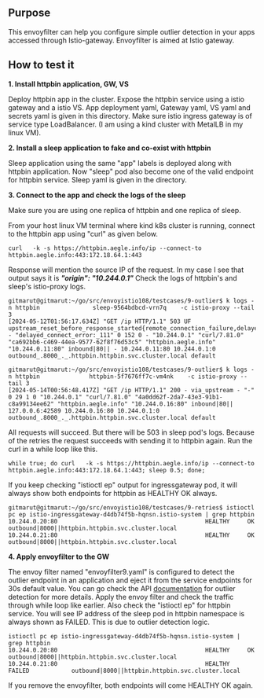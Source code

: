 ## Purpose

This envoyfilter can help you configure simple outlier detection in your apps accessed through Istio-gateway. Envoyfilter is aimed at Istio gateway.
## How to test it

**1. Install httpbin application, GW, VS**

Deploy httpbin app in the cluster. Expose the httpbin service using a istio gateway and a istio VS. App deployment yaml, Gateway yaml, VS yaml and secrets yaml is given in this directory. Make sure istio ingress gateway is of service type LoadBalancer. (I am using a kind cluster with MetalLB in my linux VM).

**2. Install a sleep application to fake and co-exist with httpbin**

Sleep application using the same "app" labels is deployed along with httpbin application. Now "sleep" pod also become one of the valid endpoint for httpbin service. Sleep yaml is given in the directory.

**3. Connect to the app and check the logs of the sleep**

Make sure you are using one replica of httpbin and one replica of sleep.

From your host linux VM terminal where kind k8s cluster is running, connect to the httpbin  app using "curl" as given below.

    curl   -k -s https://httpbin.aegle.info/ip --connect-to httpbin.aegle.info:443:172.18.64.1:443

Response will mention the source IP of the request. In my case I see that output says it is ***"origin": "10.244.0.1"*** Check the logs of httpbin's and sleep's istio-proxy logs.

    gitmarut@gitmarut:~/go/src/envoyistio108/testcases/9-outlier$ k logs -n httpbin               sleep-9564bdbcd-vrn7q    -c istio-proxy --tail 3
    [2024-05-12T01:56:17.634Z] "GET /ip HTTP/1.1" 503 UF upstream_reset_before_response_started{remote_connection_failure,delayed_connect_error:_111} - "delayed_connect_error:_111" 0 152 0 - "10.244.0.1" "curl/7.81.0" "ca692bb6-c469-44ea-9577-62f8f76d53c5" "httpbin.aegle.info" "10.244.0.11:80" inbound|80|| - 10.244.0.11:80 10.244.0.1:0 outbound_.8000_._.httpbin.httpbin.svc.cluster.local default

    gitmarut@gitmarut:~/go/src/envoyistio108/testcases/9-outlier$ k logs -n httpbin              httpbin-5f7676ff7c-vm4nk    -c istio-proxy --tail 3
    [2024-05-14T00:56:48.417Z] "GET /ip HTTP/1.1" 200 - via_upstream - "-" 0 29 1 0 "10.244.0.1" "curl/7.81.0" "4a0dd62f-2da7-43e3-91b1-c8a99134ee62" "httpbin.aegle.info" "10.244.0.16:80" inbound|80|| 127.0.0.6:42589 10.244.0.16:80 10.244.0.1:0 outbound_.8000_._.httpbin.httpbin.svc.cluster.local default

All requests will succeed. But there will be 503 in sleep pod's logs. Because of the retries the request succeeds with sending it to httpbin again. Run the curl in a while loop like this.

    while true; do curl   -k -s https://httpbin.aegle.info/ip --connect-to httpbin.aegle.info:443:172.18.64.1:443; sleep 0.5; done;

If you keep checking "istioctl ep" output for ingressgateway pod, it will always show both endpoints for httpbin as HEALTHY OK always.

    gitmarut@gitmarut:~/go/src/envoyistio108/testcases/9-retries$ istioctl pc ep istio-ingressgateway-d4db74f5b-hqnsn.istio-system | grep httpbin
    10.244.0.20:80                                          HEALTHY     OK                outbound|8000||httpbin.httpbin.svc.cluster.local
    10.244.0.21:80                                          HEALTHY     OK                outbound|8000||httpbin.httpbin.svc.cluster.local


**4. Apply envoyfilter to the GW**

The envoy filter named "envoyfilter9.yaml" is configured to detect the outlier endpoint in an application and eject it from the service endpoints for 30s default value.  You can go check the API [documentation](https://www.envoyproxy.io/docs/envoy/latest/api-v3/config/cluster/v3/outlier_detection.proto) for outlier detection for more details.
Apply the envoy filter and check the traffic through while loop like earlier. Also check the "istioctl ep" for httpbin service. You will see IP address of the sleep pod in httpbin namespace is always shown as FAILED. This is due to outlier detection logic.

    istioctl pc ep istio-ingressgateway-d4db74f5b-hqnsn.istio-system | grep httpbin
    10.244.0.20:80                                          HEALTHY     OK                outbound|8000||httpbin.httpbin.svc.cluster.local
    10.244.0.21:80                                          HEALTHY     FAILED            outbound|8000||httpbin.httpbin.svc.cluster.local

If you remove the envoyfilter, both endpoints will come HEALTHY OK again.

